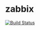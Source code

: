 # zabbix

[![Build Status](https://travis-ci.org/Renniks/zabbix.svg?branch=master)](https://travis-ci.org/Renniks/zabbix)
